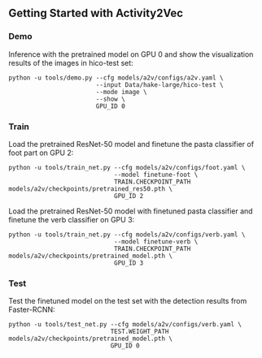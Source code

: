 ## Getting Started with Activity2Vec

### Demo
Inference with the pretrained model on GPU 0 and show the visualization results of the images in hico-test set:

```
python -u tools/demo.py --cfg models/a2v/configs/a2v.yaml \
                        --input Data/hake-large/hico-test \
                        --mode image \
                        --show \
                        GPU_ID 0
```

### Train
Load the pretrained ResNet-50 model and finetune the pasta classifier of foot part on GPU 2:

```
python -u tools/train_net.py --cfg models/a2v/configs/foot.yaml \
                             --model finetune-foot \
                             TRAIN.CHECKPOINT_PATH models/a2v/checkpoints/pretrained_res50.pth \
                             GPU_ID 2
```

Load the pretrained ResNet-50 model with finetuned pasta classifier and finetune the verb classifier on GPU 3:

```
python -u tools/train_net.py --cfg models/a2v/configs/verb.yaml \
                             --model finetune-verb \
                             TRAIN.CHECKPOINT_PATH models/a2v/checkpoints/pretrained_model.pth \
                             GPU_ID 3
```

### Test
Test the finetuned model on the test set with the detection results from Faster-RCNN:

```
python -u tools/test_net.py --cfg models/a2v/configs/verb.yaml \
                            TEST.WEIGHT_PATH models/a2v/checkpoints/pretrained_model.pth \
                            GPU_ID 0
```
